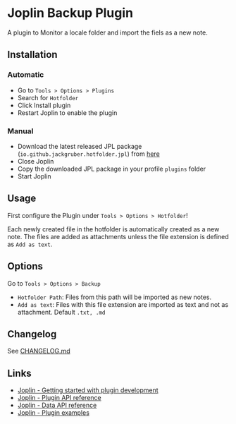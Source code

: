 # Joplin Backup Plugin

A plugin to Monitor a locale folder and import the fiels as a new note.

## Installation

### Automatic

- Go to `Tools > Options > Plugins`
- Search for `Hotfolder`
- Click Install plugin
- Restart Joplin to enable the plugin

### Manual

- Download the latest released JPL package (`io.github.jackgruber.hotfolder.jpl`) from [here](https://github.com/JackGruber/joplin-plugin-hotfolder/releases/latest)
- Close Joplin
- Copy the downloaded JPL package in your profile `plugins` folder
- Start Joplin

## Usage

First configure the Plugin under `Tools > Options > Hotfolder`!

Each newly created file in the hotfolder is automatically created as a new note.
The files are added as attachments unless the file extension is defined as `Add as text`.

## Options

Go to `Tools > Options > Backup`

- `Hotfolder Path`: Files from this path will be imported as new notes.
- `Add as text`: Files with this file extension are imported as text and not as attachment. Default `.txt, .md`

## Changelog

See [CHANGELOG.md](CHANGELOG.md)

## Links

- [Joplin - Getting started with plugin development](https://joplinapp.org/api/get_started/plugins/)
- [Joplin - Plugin API reference](https://joplinapp.org/api/references/plugin_api/classes/joplin.html)
- [Joplin - Data API reference](https://joplinapp.org/api/references/rest_api/)
- [Joplin - Plugin examples](https://github.com/laurent22/joplin/tree/dev/packages/app-cli/tests/support/plugins)
